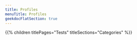 ```yaml
---
title: Profiles
menuTitle: Profiles 
geekdocFlatSection: true
---
```


{{% children titlePages="Tests" titleSections="Categories" %}}